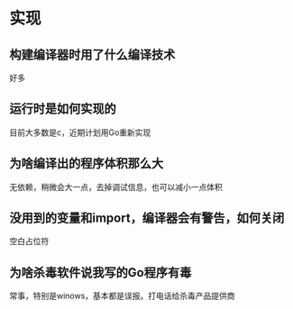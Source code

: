 # 实现

## 构建编译器时用了什么编译技术

好多

## 运行时是如何实现的

目前大多数是c，近期计划用Go重新实现

## 为啥编译出的程序体积那么大

无依赖，稍微会大一点，去掉调试信息，也可以减小一点体积

## 没用到的变量和import，编译器会有警告，如何关闭

空白占位符

## 为啥杀毒软件说我写的Go程序有毒

常事，特别是winows，基本都是误报。打电话给杀毒产品提供商
